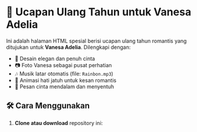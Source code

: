 # 🎂 Ucapan Ulang Tahun untuk Vanesa Adelia

Ini adalah halaman HTML spesial berisi ucapan ulang tahun romantis yang ditujukan untuk **Vanesa Adelia**. Dilengkapi dengan:

- 💖 Desain elegan dan penuh cinta
- 📷 Foto Vanesa sebagai pusat perhatian
- 🎶 Musik latar otomatis (file: `Rainbon.mp3`)
- 🎈 Animasi hati jatuh untuk kesan romantis
- 📄 Pesan cinta mendalam dan menyentuh

## 🛠 Cara Menggunakan

1. **Clone atau download** repository ini:

